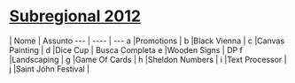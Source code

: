 [Subregional 2012](http://codeforces.com/gym/101128)
================

   | Nome | Assunto
    --- | ---- | ---
a |Promotions          |
b |Black Vienna        |
c |Canvas Painting     |
d |Dice Cup            | Busca Completa
e |Wooden Signs        | DP
f |Landscaping         |
g |Game Of Cards       |
h |Sheldon Numbers     |
i |Text Processor      |
j |Saint John Festival |
